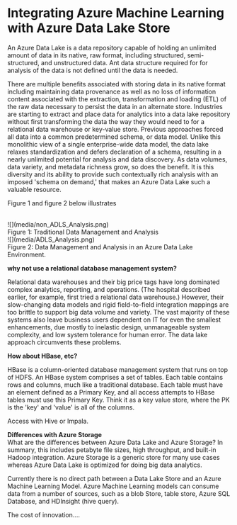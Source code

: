 # Integrating Azure Machine Learning with Azure Data Lake Store #

An Azure Data Lake is a data repository capable of holding an unlimited amount of data in its native, raw format, including structured, semi-structured, and unstructured data. Ant data structure required for for analysis of the data is not defined until the data is needed.

There are multiple benefits associated with storing data in its native format including maintaining data provenance as well as no loss of information content associated with the extraction, transformation and loading (ETL) of the raw data necessary to persist the data in an alternate store. Industries are starting to extract and place data for analytics into a data lake repository without first transforming the data the way they would need to for a relational data warehouse or key-value store. 
Previous approaches forced all data into a common predetermined schema, or data model. Unlike this monolithic view of a single enterprise-wide data model, the data lake relaxes standardization and defers declaration of a schema, resulting in a nearly unlimited potential for analysis and data discovery. As data volumes, data variety, and metadata richness grow, so does the benefit. It is this diversity and its ability to provide such contextually rich analysis with an imposed 'schema on demand,' that makes an Azure Data Lake such a valuable resource.

Figure 1 and figure 2 below illustrates 

<br/>
![](media/non_ADLS_Analysis.png)
<br/>
Figure 1: Traditional Data Management and Analysis
<br/>
![](media/ADLS_Analysis.png)
<br/>
Figure 2: Data Management and Analysis in an Azure Data Lake Environment. 


**why not use a relational database management system?**
<br/>

Relational data warehouses and their big price tags have long dominated complex analytics, reporting, and operations. (The hospital described earlier, for example, first tried a relational data warehouse.) However, their slow-changing data models and rigid field-to-field integration mappings are too brittle to support big data volume and variety. The vast majority of these systems also leave business users dependent on IT for even the smallest enhancements, due mostly to inelastic design, unmanageable system complexity, and low system tolerance for human error. The data lake approach circumvents these problems.


**How about HBase, etc?**
<br/>

HBase is a column-oriented database management system that runs on top of HDFS. 
An HBase system comprises a set of tables. Each table contains rows and columns, much like a traditional database. Each table must have an element defined as a Primary Key, and all access attempts to HBase tables must use this Primary Key.
Think it as a key value store, where the PK is the 'key' and 'value' is all of the columns.
 
Access with Hive or Impala.

**Differences with Azure Storage**
<br/>
What are the differences between Azure Data Lake and Azure Storage?  In summary, this includes petabyte file sizes, high throughput, and built-in Hadoop integration.  Azure Storage is a generic store for many use cases whereas Azure Data Lake is optimized for doing big data analytics.

Currently there is no direct path between a Data Lake Store and an Azure Machine Learning Model. Azure Machine Learning models can consume data from a number of sources, such as a blob Store, table store, Azure SQL Database, and HDInsight (hive query).


The cost of innovation....
